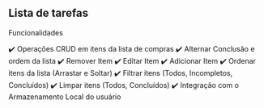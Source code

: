 ## Lista de tarefas


Funcionalidades

✔️ Operações CRUD em itens da lista de compras
✔️ Alternar Conclusão e ordem da lista
✔️ Remover Item
✔️ Editar Item
✔️ Adicionar Item
✔️ Ordenar itens da lista (Arrastar e Soltar)
✔️ Filtrar itens (Todos, Incompletos, Concluídos)
✔️ Limpar itens (Todos, Concluídos)
✔️ Integração com o Armazenamento Local do usuário


